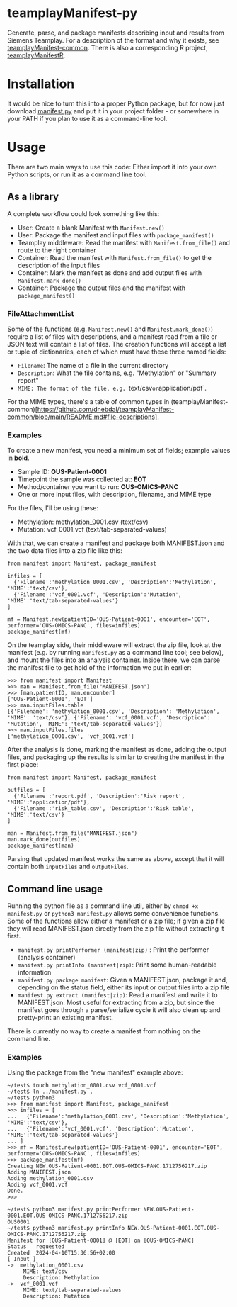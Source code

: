 # teamplayManifest-py
Generate, parse, and package manifests describing input and results from Siemens Teamplay. For a description of the format and why it exists, see [teamplayManifest-common](https://github.com/dnebdal/teamplayManifest-common). There is also a corresponding R project, [teamplayManifestR](https://github.com/dnebdal/teamplayManifestR).

# Installation
It would be nice to turn this into a proper Python package, but for now just download [manifest.py](https://github.com/dnebdal/teamplayManifest-py/raw/main/manifest.py) and put it in your project folder - or somewhere in your PATH if you plan to use it as a command-line tool.

# Usage
There are two main ways to use this code: Either import it into your own Python scripts, or run it as a command line tool.

## As a library
A complete workflow could look something like this:
- User: Create a blank Manifest with `Manifest.new()`
- User: Package the manifest and input files with `package_manifest()`
- Teamplay middleware: Read the manifest with `Manifest.from_file()` and route to the right container
- Container: Read the manifest with `Manifest.from_file()` to get the description of the input files
- Container: Mark the manifest as done and add output files with `Manifest.mark_done()`
- Container: Package the output files and the manifest with `package_manifest()`

### FileAttachmentList
Some of the functions (e.g. `Manifest.new()` and `Manifest.mark_done()`) require a list of files with descriptions, and a manifest read from a file or JSON text will contain a list of files.
The creation functions will accept a list or tuple of dictionaries, each of which must have these three named fields:
- `Filename`: The name of a file in the current directory
- `Description`: What the file contains, e.g. "Methylation" or "Summary report"
- `MIME: The format of the file, e.g. `text/csv` or `application/pdf`.

For the MIME types, there's a table of common types in (teamplayManifest-common)[https://github.com/dnebdal/teamplayManifest-common/blob/main/README.md#file-descriptions].

### Examples

To create a new manifest, you need a minimum set of fields; example values in **bold**.

- Sample ID: **OUS-Patient-0001**
- Timepoint the sample was collected at: **EOT**
- Method/container you want to run: **OUS-OMICS-PANC**
- One or more input files, with description, filename, and MIME type
  
For the files, I'll be using these:
- Methylation: methylation_0001.csv (text/csv)
- Mutation: vcf_0001.vcf (text/tab-separated-values)

With that, we can create a manifest and package both MANIFEST.json and the two data files into a zip file like this:
```
from manifest import Manifest, package_manifest

infiles = [
  {'Filename':'methylation_0001.csv', 'Description':'Methylation', 'MIME':'text/csv'},
  {'Filename':'vcf_0001.vcf', 'Description':'Mutation', 'MIME':'text/tab-separated-values'}
]

mf = Manifest.new(patientID='OUS-Patient-0001', encounter='EOT', performer='OUS-OMICS-PANC', files=infiles)
package_manifest(mf)
```

On the teamplay side, their middleware will extract the zip file, look at the manifest (e.g. by running `manifest.py` as a command line tool; see below), and mount the files into an analysis container. Inside there, we can parse the manifest file to get hold of the information we put in earlier:

```
>>> from manifest import Manifest
>>> man = Manifest.from_file("MANIFEST.json")
>>> [man.patientID, man.encounter]
['OUS-Patient-0001', 'EOT']
>>> man.inputFiles.table
[{'Filename': 'methylation_0001.csv', 'Description': 'Methylation', 'MIME': 'text/csv'}, {'Filename': 'vcf_0001.vcf', 'Description': 'Mutation', 'MIME': 'text/tab-separated-values'}]
>>> man.inputFiles.files
['methylation_0001.csv', 'vcf_0001.vcf']
```

After the analysis is done, marking the manifest as done, adding the output files, and packaging up the results is similar to creating the manifest in the first place:
```
from manifest import Manifest, package_manifest

outfiles = [
  {'Filename':'report.pdf', 'Description':'Risk report', 'MIME':'application/pdf'},
  {'Filename':'risk_table.csv', 'Description':'Risk table', 'MIME':'text/csv'}
]

man = Manifest.from_file("MANIFEST.json")
man.mark_done(outfiles)
package_manifest(man)
```

Parsing that updated manifest works the same as above, except that it will contain both `inputFiles` and `outputFiles`.

## Command line usage
Running the python file as a command line util, either by `chmod +x manifest.py` or `python3 manifest.py` allows some convenience functions. Some of the functions allow either a manifest or a zip file; if given a zip file they will read MANIFEST.json directly from the zip file without extracting it first.

- `manifest.py printPerformer (manifest|zip)` : Print the performer (analysis container)
- `manifest.py printInfo (manifest|zip)`: Print some human-readable information
- `manifest.py package manifest`: Given a MANIFEST.json, package it and, depending on the status field, either its input or output files into a zip file
- `manifest.py extract (manifest|zip)`: Read a manifest and write it to MANIFEST.json. Most useful for extracting from a zip, but since the manifest goes through a parse/serialize cycle it will also clean up and pretty-print an existing manifest.

There is currently no way to create a manifest from nothing on the command line.

### Examples
Using the package from the "new manifest" example above: 
```
~/test$ touch methylation_0001.csv vcf_0001.vcf
~/test$ ln ../manifest.py .
~/test$ python3
>>> from manifest import Manifest, package_manifest
>>> infiles = [
...   {'Filename':'methylation_0001.csv', 'Description':'Methylation', 'MIME':'text/csv'},
...   {'Filename':'vcf_0001.vcf', 'Description':'Mutation', 'MIME':'text/tab-separated-values'}
... ]
>>> mf = Manifest.new(patientID='OUS-Patient-0001', encounter='EOT', performer='OUS-OMICS-PANC', files=infiles)
>>> package_manifest(mf)
Creating NEW.OUS-Patient-0001.EOT.OUS-OMICS-PANC.1712756217.zip
Adding MANIFEST.json
Adding methylation_0001.csv
Adding vcf_0001.vcf
Done.
>>>

~/test$ python3 manifest.py printPerformer NEW.OUS-Patient-0001.EOT.OUS-OMICS-PANC.1712756217.zip 
OUS0001
~/test$ python3 manifest.py printInfo NEW.OUS-Patient-0001.EOT.OUS-OMICS-PANC.1712756217.zip 
Manifest for [OUS-Patient-0001] @ [EOT] on [OUS-OMICS-PANC]
Status   requested
Created  2024-04-10T15:36:56+02:00
[ Input ]
->  methylation_0001.csv
     MIME: text/csv
     Description: Methylation
->  vcf_0001.vcf
     MIME: text/tab-separated-values
     Description: Mutation
```

